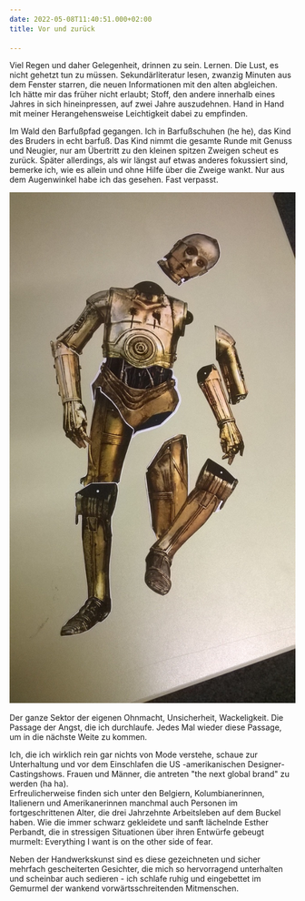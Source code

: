 ```yaml
---
date: 2022-05-08T11:40:51.000+02:00
title: Vor und zurück

---
```

Viel Regen und daher Gelegenheit, drinnen zu sein. Lernen. Die Lust, es nicht gehetzt tun zu müssen. Sekundärliteratur lesen, zwanzig Minuten aus dem Fenster starren, die neuen Informationen mit den alten abgleichen.  
Ich hätte mir das früher nicht erlaubt; Stoff, den andere innerhalb eines Jahres in sich hineinpressen, auf zwei Jahre auszudehnen. Hand in Hand mit meiner Herangehensweise Leichtigkeit dabei zu empfinden.

Im Wald den Barfußpfad gegangen. Ich in Barfußschuhen (he he), das Kind des Bruders in echt barfuß. Das Kind nimmt die gesamte Runde mit Genuss und Neugier, nur am Übertritt zu den kleinen spitzen Zweigen scheut es zurück. Später allerdings, als wir längst auf etwas anderes fokussiert sind, bemerke ich, wie es allein und ohne Hilfe  über die Zweige wankt. Nur aus dem Augenwinkel habe ich das gesehen. Fast verpasst.

![](/uploads/teile.jpg)

Der ganze Sektor der eigenen Ohnmacht, Unsicherheit, Wackeligkeit. Die Passage der Angst, die ich durchlaufe. Jedes Mal wieder diese Passage, um in die nächste Weite zu kommen.

Ich, die ich wirklich rein gar nichts von Mode verstehe, schaue zur Unterhaltung und vor dem Einschlafen die US -amerikanischen Designer-Castingshows. Frauen und Männer, die antreten "the next global brand" zu werden  (ha ha).  
Erfreulicherweise finden sich unter den Belgiern, Kolumbianerinnen, Italienern und Amerikanerinnen manchmal auch Personen im fortgeschrittenen Alter, die drei Jahrzehnte Arbeitsleben auf dem Buckel haben. Wie die immer schwarz gekleidete und sanft lächelnde Esther Perbandt, die in stressigen Situationen über ihren Entwürfe gebeugt murmelt: Everything I want is on the other side of fear.

Neben der Handwerkskunst sind es diese gezeichneten und sicher mehrfach gescheiterten Gesichter, die mich so hervorragend unterhalten und scheinbar auch sedieren - ich schlafe ruhig und eingebettet im Gemurmel der wankend vorwärtsschreitenden Mitmenschen.